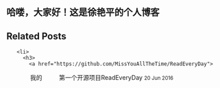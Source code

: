 ## 哈喽，大家好！这是徐艳平的个人博客

<aside class="related">
  <h2>Related Posts</h2>
  <ul class="related-posts">

    <li>
      <h3>
        <a href="https://github.com/MissYouAllTheTime/ReadEveryDay">
          我的
          第一个开源项目ReadEveryDay
          <small><time datetime="2016-06-20T03:14:14+00:00">20 Jun 2016</time></small>
        </a>
      </h3>
    </li>
  </ul>
</aside>


